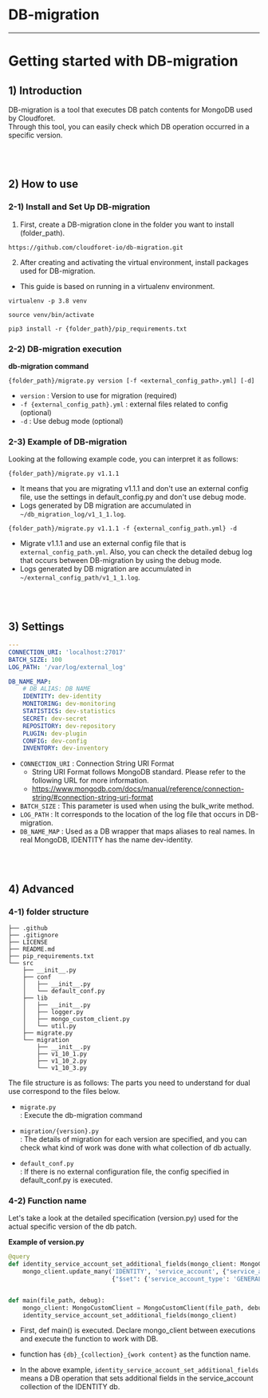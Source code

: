 # DB-migration

---

# Getting started with DB-migration

## 1) Introduction

DB-migration is a tool that executes DB patch contents for MongoDB used by Cloudforet.  
Through this tool, you can easily check which DB operation occurred in a specific version.

<br>
<br>

## 2) How to use 

### 2-1) Install and Set Up DB-migration 

1) First, create a DB-migration clone in the folder you want to install (folder_path).
```shell
https://github.com/cloudforet-io/db-migration.git
```

2) After creating and activating the virtual environment, install packages used for DB-migration.  
* This guide is based on running in a virtualenv environment.

```shell
virtualenv -p 3.8 venv

source venv/bin/activate

pip3 install -r {folder_path}/pip_requirements.txt
```

### 2-2) DB-migration execution

**db-migration command**

```shell
{folder_path}/migrate.py version [-f <external_config_path>.yml] [-d]
```

- `version` : Version to use for migration (required)
- `-f {external_config_path}.yml` : external files related to config (optional)
- `-d` : Use debug mode (optional)


### 2-3) Example of DB-migration

Looking at the following example code, you can interpret it as follows:

```shell
{folder_path}/migrate.py v1.1.1
```
- It means that you are migrating v1.1.1 and don't use an external config file, use the settings in default_config.py and don't use debug mode.  
- Logs generated by DB migration are accumulated in `~/db_migration_log/v1_1_1.log`.


```shell
{folder_path}/migrate.py v1.1.1 -f {external_config_path.yml} -d
```
- Migrate v1.1.1 and use an external config file that is `external_config_path.yml`. Also, you can check the detailed debug log that occurs between DB-migration by using the debug mode.  
- Logs generated by DB migration are accumulated in `~/external_config_path/v1_1_1.log`.

<br>
<br>

## 3) Settings

```yaml
---
CONNECTION_URI: 'localhost:27017'
BATCH_SIZE: 100
LOG_PATH: '/var/log/external_log'

DB_NAME_MAP:
    # DB ALIAS: DB NAME
    IDENTITY: dev-identity
    MONITORING: dev-monitoring
    STATISTICS: dev-statistics
    SECRET: dev-secret
    REPOSITORY: dev-repository
    PLUGIN: dev-plugin
    CONFIG: dev-config
    INVENTORY: dev-inventory
```

- `CONNECTION_URI` : Connection String URI Format  
  - String URI Format follows MongoDB standard. Please refer to the following URL for more information.  
  - https://www.mongodb.com/docs/manual/reference/connection-string/#connection-string-uri-format  
- `BATCH_SIZE` : This parameter is used when using the bulk_write method.  
- `LOG_PATH` : It corresponds to the location of the log file that occurs in DB-migration.  
- `DB_NAME_MAP` : Used as a DB wrapper that maps aliases to real names. In real MongoDB, IDENTITY has the name dev-identity.

<br>
<br>

## 4) Advanced

### 4-1) folder structure

```text
├── .github
├── .gitignore
├── LICENSE
├── README.md
├── pip_requirements.txt
└── src
    ├── __init__.py
    ├── conf
    │   ├── __init__.py
    │   └── default_conf.py
    ├── lib
    │   ├── __init__.py
    │   ├── logger.py
    │   ├── mongo_custom_client.py
    │   └── util.py
    ├── migrate.py
    └── migration
        ├── __init__.py
        ├── v1_10_1.py
        ├── v1_10_2.py
        └── v1_10_3.py
```

The file structure is as follows: The parts you need to understand for dual use correspond to the files below.

* `migrate.py`   
: Execute the db-migration command

* `migration/{version}.py`  
: The details of migration for each version are specified, and you can check what kind of work was done with what collection of db actually.

* `default_conf.py`  
: If there is no external configuration file, the config specified in default_conf.py is executed.


### 4-2) Function name

Let's take a look at the detailed specification (version.py) used for the actual specific version of the db patch.

**Example of version.py**
```python
@query
def identity_service_account_set_additional_fields(mongo_client: MongoCustomClient):
    mongo_client.update_many('IDENTITY', 'service_account', {"service_account_type": {"$ne": "TRUSTED"}},
                             {"$set": {'service_account_type': 'GENERAL', 'scope': 'PROJECT'}}, upsert=True)


def main(file_path, debug):
    mongo_client: MongoCustomClient = MongoCustomClient(file_path, debug)
    identity_service_account_set_additional_fields(mongo_client)
```

- First, def main() is executed. Declare mongo_client between executions and execute the function to work with DB.

- function has `{db}_{collection}_{work content}` as the function name.

- In the above example, `identity_service_account_set_additional_fields` means a DB operation that sets additional fields in the service_account collection of the IDENTITY db.

